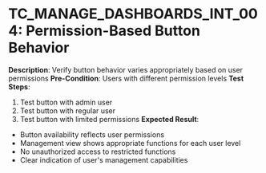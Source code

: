 # TC_MANAGE_DASHBOARDS_INT_004: Permission-Based Button Behavior

**Description**: Verify button behavior varies appropriately based on user permissions
**Pre-Condition**: Users with different permission levels
**Test Steps**:
1. Test button with admin user
2. Test button with regular user
3. Test button with limited permissions
**Expected Result**:
- Button availability reflects user permissions
- Management view shows appropriate functions for each user level
- No unauthorized access to restricted functions
- Clear indication of user's management capabilities